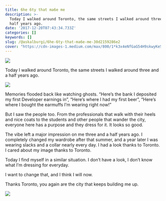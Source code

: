 ```yaml
---
title: 6he 6ty that ma6e me
description: >-
  Today I walked around Toronto, the same streets I walked around three and a
  half years ago.
date: '2017-12-20T07:43:34.733Z'
categories: []
keywords: []
slug: /@askalburgi/6he-6ty-that-ma6e-me-30d2159286e2
cover: "https://cdn-images-1.medium.com/max/800/1*k3x4eNfGaG54H9skwyKeSA.png"
---
```


![](https://cdn-images-1.medium.com/max/800/1*k3x4eNfGaG54H9skwyKeSA.png)

Today I walked around Toronto, the same streets I walked around three and a half years ago.

![](https://cdn-images-1.medium.com/max/600/1*WoeWMNVfl0bQ5N18XPgmRA.jpeg)

Memories flooded back like watching ghosts. “Here’s the bank I deposited my first Developer earnings in”, “Here’s where I had my first beer”, “Here’s where I bought the earmuffs I’m wearing right now!”

But I saw the people too. From the professionals that walk with their heels and nice coats to the students and other people that wander the city, everyone here has a purpose and they dress for it. It looks so good.

The vibe left a major impression on me three and a half years ago. I completely changed my wardrobe after that summer, and a year later I was wearing slacks and a collar nearly every day. I had a look thanks to Toronto. I cared about my image thanks to Toronto.

Today I find myself in a similar situation. I don’t have a look, I don’t know what I’m dressing for everyday.

I want to change that, and I think I will now.

Thanks Toronto, you again are the city that keeps building me up.

![](https://cdn-images-1.medium.com/max/800/1*QYKhx46z4iJ6eGeqonqkOw.jpeg)